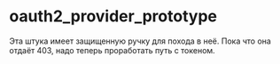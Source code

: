 # oauth2_provider_prototype
Эта штука имеет защищенную ручку для похода в неё.
Пока что она отдаёт 403, надо теперь проработать путь с токеном.
